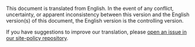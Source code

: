 This document is translated from English. In the event of any conflict, uncertainty, or apparent inconsistency between this version and the English version(s) of this document, the English version is the controlling version.

If you have suggestions to improve our translation, please <a href="https://github.com/github/site-policy/issues">open an issue in our site-policy repository</a>.
